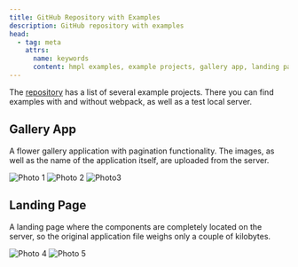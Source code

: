 ```yaml
---
title: GitHub Repository with Examples
description: GitHub repository with examples
head:
  - tag: meta
    attrs:
      name: keywords
      content: hmpl examples, example projects, gallery app, landing page example, server components, hmpl repository
---
```


The [repository](https://github.com/hmpl-language/examples) has a list of several example projects. There you can find examples with and without webpack, as well as a test local server.

## Gallery App

A flower gallery application with pagination functionality. The images, as well as the name of the application itself, are uploaded from the server.

![Photo 1](https://github.com/user-attachments/assets/f047769f-348f-4ffc-b679-c496cda332bf)
![Photo 2](https://github.com/user-attachments/assets/1e3917ec-43ea-42bf-8feb-8b622d1a3b9f)
![Photo3](https://github.com/user-attachments/assets/28bfeaf0-34b0-45bb-bc3d-515a6453ee5e)

## Landing Page

A landing page where the components are completely located on the server, so the original application file weighs only a couple of kilobytes.

![Photo 4](https://github.com/user-attachments/assets/9c9edeb5-4a23-4a56-9100-2803151e9a3f)
![Photo 5](https://github.com/user-attachments/assets/63c89eeb-5b07-4b3d-979b-77cff7b271d0)
